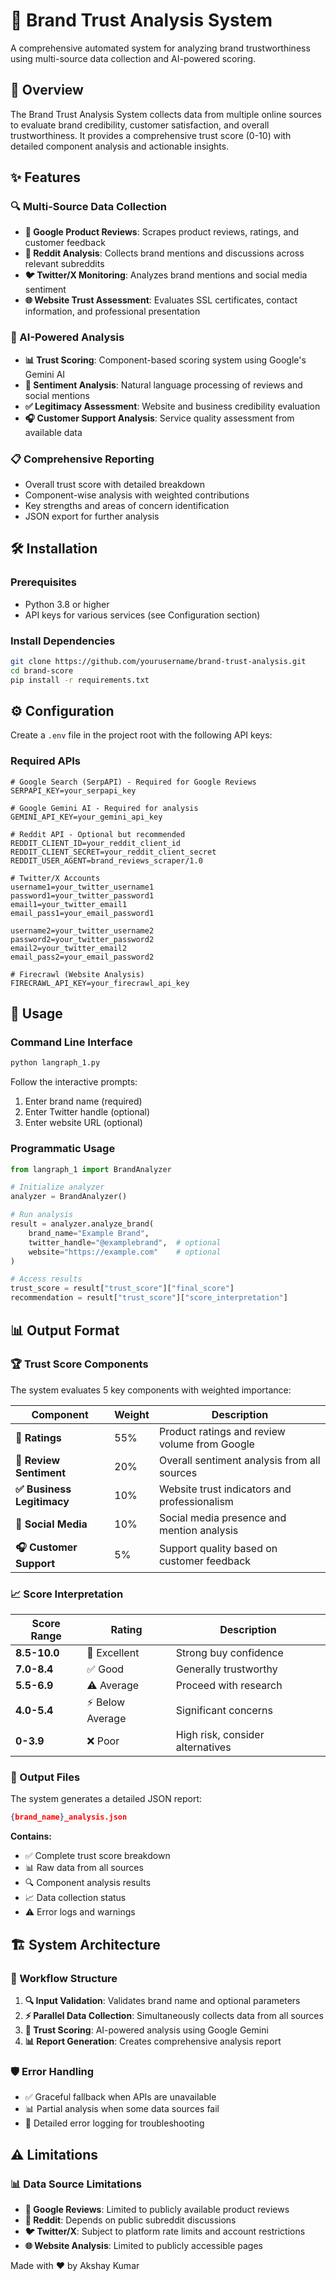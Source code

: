 # 🎯 Brand Trust Analysis System


A comprehensive automated system for analyzing brand trustworthiness using multi-source data collection and AI-powered scoring.

## 🚀 Overview

The Brand Trust Analysis System collects data from multiple online sources to evaluate brand credibility, customer satisfaction, and overall trustworthiness. It provides a comprehensive trust score (0-10) with detailed component analysis and actionable insights.

## ✨ Features

### 🔍 Multi-Source Data Collection
- **🛒 Google Product Reviews**: Scrapes product reviews, ratings, and customer feedback
- **💬 Reddit Analysis**: Collects brand mentions and discussions across relevant subreddits
- **🐦 Twitter/X Monitoring**: Analyzes brand mentions and social media sentiment
- **🌐 Website Trust Assessment**: Evaluates SSL certificates, contact information, and professional presentation

### 🤖 AI-Powered Analysis
- **📊 Trust Scoring**: Component-based scoring system using Google's Gemini AI
- **💭 Sentiment Analysis**: Natural language processing of reviews and social mentions
- **✅ Legitimacy Assessment**: Website and business credibility evaluation
- **🎧 Customer Support Analysis**: Service quality assessment from available data

### 📋 Comprehensive Reporting
- Overall trust score with detailed breakdown
- Component-wise analysis with weighted contributions
- Key strengths and areas of concern identification
- JSON export for further analysis

## 🛠️ Installation

### Prerequisites
- Python 3.8 or higher
- API keys for various services (see Configuration section)

### Install Dependencies
```bash
git clone https://github.com/yourusername/brand-trust-analysis.git
cd brand-score
pip install -r requirements.txt
```


## ⚙️ Configuration

Create a `.env` file in the project root with the following API keys:

### Required APIs
```env
# Google Search (SerpAPI) - Required for Google Reviews
SERPAPI_KEY=your_serpapi_key

# Google Gemini AI - Required for analysis
GEMINI_API_KEY=your_gemini_api_key

# Reddit API - Optional but recommended
REDDIT_CLIENT_ID=your_reddit_client_id
REDDIT_CLIENT_SECRET=your_reddit_client_secret
REDDIT_USER_AGENT=brand_reviews_scraper/1.0

# Twitter/X Accounts 
username1=your_twitter_username1
password1=your_twitter_password1
email1=your_twitter_email1
email_pass1=your_email_password1

username2=your_twitter_username2
password2=your_twitter_password2
email2=your_twitter_email2
email_pass2=your_email_password2

# Firecrawl (Website Analysis) 
FIRECRAWL_API_KEY=your_firecrawl_api_key
```

## 🚀 Usage

### Command Line Interface
```bash
python langraph_1.py
```

Follow the interactive prompts:
1. Enter brand name (required)
2. Enter Twitter handle (optional)
3. Enter website URL (optional)

### Programmatic Usage
```python
from langraph_1 import BrandAnalyzer

# Initialize analyzer
analyzer = BrandAnalyzer()

# Run analysis
result = analyzer.analyze_brand(
    brand_name="Example Brand",
    twitter_handle="@examplebrand",  # optional
    website="https://example.com"    # optional
)

# Access results
trust_score = result["trust_score"]["final_score"]
recommendation = result["trust_score"]["score_interpretation"]
```

## 📊 Output Format

### 🏆 Trust Score Components

The system evaluates 5 key components with weighted importance:

| Component | Weight | Description |
|-----------|--------|-------------|
| **🏅 Ratings** | 55% | Product ratings and review volume from Google |
| **💭 Review Sentiment** | 20% | Overall sentiment analysis from all sources |
| **✅ Business Legitimacy** | 10% | Website trust indicators and professionalism |
| **📱 Social Media** | 10% | Social media presence and mention analysis |
| **🎧 Customer Support** | 5% | Support quality based on customer feedback |

### 📈 Score Interpretation

| Score Range | Rating | Description |
|-------------|--------|-------------|
| **8.5-10.0** | 🌟 Excellent | Strong buy confidence |
| **7.0-8.4** | ✅ Good | Generally trustworthy |
| **5.5-6.9** | ⚠️ Average | Proceed with research |
| **4.0-5.4** | ⚡ Below Average | Significant concerns |
| **0-3.9** | ❌ Poor | High risk, consider alternatives |

### 📄 Output Files

The system generates a detailed JSON report:
```json
{brand_name}_analysis.json
```

**Contains:**
- ✅ Complete trust score breakdown
- 📊 Raw data from all sources
- 🔍 Component analysis results
- 📈 Data collection status
- ⚠️ Error logs and warnings

## 🏗️ System Architecture

### 🔄 Workflow Structure
1. **🔍 Input Validation**: Validates brand name and optional parameters
2. **⚡ Parallel Data Collection**: Simultaneously collects data from all sources
3. **🤖 Trust Scoring**: AI-powered analysis using Google Gemini
4. **📊 Report Generation**: Creates comprehensive analysis report

### 🛡️ Error Handling
- ✅ Graceful fallback when APIs are unavailable
- 📊 Partial analysis when some data sources fail
- 📝 Detailed error logging for troubleshooting

## ⚠️ Limitations

### 📊 Data Source Limitations
- **🛒 Google Reviews**: Limited to publicly available product reviews
- **💬 Reddit**: Depends on public subreddit discussions
- **🐦 Twitter/X**: Subject to platform rate limits and account restrictions
- **🌐 Website Analysis**: Limited to publicly accessible pages



Made with ❤️ by Akshay Kumar


